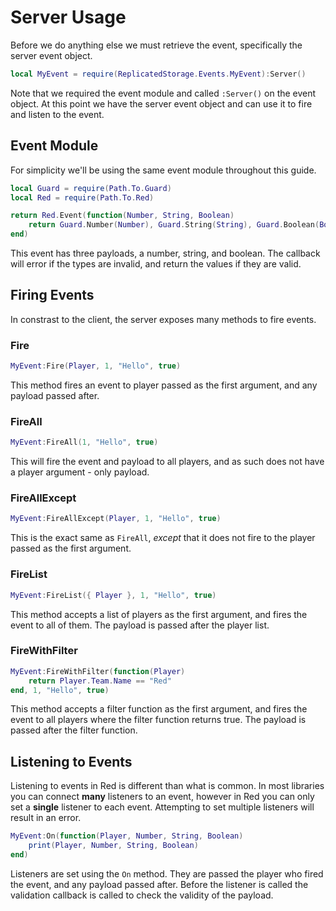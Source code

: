 # Server Usage

Before we do anything else we must retrieve the event, specifically the server event object.

```lua
local MyEvent = require(ReplicatedStorage.Events.MyEvent):Server()
```

Note that we required the event module and called `:Server()` on the event object. At this point we have the server event object and can use it to fire and listen to the event.

## Event Module

For simplicity we'll be using the same event module throughout this guide.

```lua
local Guard = require(Path.To.Guard)
local Red = require(Path.To.Red)

return Red.Event(function(Number, String, Boolean)
	return Guard.Number(Number), Guard.String(String), Guard.Boolean(Boolean)
end)
```

This event has three payloads, a number, string, and boolean. The callback will error if the types are invalid, and return the values if they are valid.

## Firing Events

In constrast to the client, the server exposes many methods to fire events.

### Fire

```lua
MyEvent:Fire(Player, 1, "Hello", true)
```

This method fires an event to player passed as the first argument, and any payload passed after.

### FireAll

```lua
MyEvent:FireAll(1, "Hello", true)
```

This will fire the event and payload to all players, and as such does not have a player argument - only payload.

### FireAllExcept

```lua
MyEvent:FireAllExcept(Player, 1, "Hello", true)
```

This is the exact same as `FireAll`, *except* that it does not fire to the player passed as the first argument.

### FireList

```lua
MyEvent:FireList({ Player }, 1, "Hello", true)
```

This method accepts a list of players as the first argument, and fires the event to all of them. The payload is passed after the player list.

### FireWithFilter

```lua
MyEvent:FireWithFilter(function(Player)
	return Player.Team.Name == "Red"
end, 1, "Hello", true)
```

This method accepts a filter function as the first argument, and fires the event to all players where the filter function returns true. The payload is passed after the filter function.

## Listening to Events

Listening to events in Red is different than what is common. In most libraries you can connect **many** listeners to an event, however in Red you can only set a **single** listener to each event. Attempting to set multiple listeners will result in an error.

```lua
MyEvent:On(function(Player, Number, String, Boolean)
	print(Player, Number, String, Boolean)
end)
```

Listeners are set using the `On` method. They are passed the player who fired the event, and any payload passed after. Before the listener is called the validation callback is called to check the validity of the payload.
